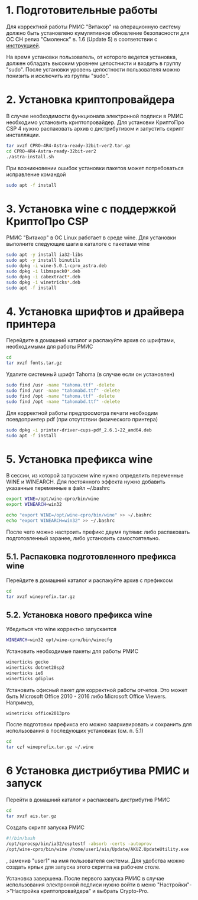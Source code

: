 <!-- TITLE: Astra Linux -->
<!-- SUBTITLE: Инструкция по установке РМИС "Витакор" (клиентская часть) на Astra Linux SE "Смоленск" -->


# 1. Подготовительные работы

Для корректной работы РМИС "Витакор" на операционную систему должно быть установлено кумулятивное обновление безопасности для ОС СН релиз "Смоленск" в. 1.6 (Update 5) в соответствии с  [инструкцией](https://wiki.astralinux.ru/pages/viewpage.action?pageId=71829652). 

На время установки пользователь, от которого ведется установка, должен обладать высоким уровнем целостнисти и входить в группу "sudo". После установки уровень целостности пользователя можно понизить и исключить из группы "sudo".

# 2. Установка криптопровайдера

В случае необходимости функционала электронной подписи в РМИС необходимо установить криптопровайдер. Для установки КриптоПро CSP 4 нужно распаковать архив с дистрибутивом и запустить скрипт инсталляции.

```sh
tar xvzf CPRO-4R4-Astra-ready-32bit-ver2.tar.gz 
cd CPRO-4R4-Astra-ready-32bit-ver2
./astra-install.sh
```


При возникновении ошибок установки пакетов может потребоваться исправление командой

```sh
sudo apt -f install
```


# 3. Установка wine с поддержкой КриптоПро CSP

РМИС "Витакор" в ОС Linux работает в среде wine. Для установки выполните следующие шаги в каталоге с пакетами wine

```sh
sudo apt -y install ia32-libs
sudo apt -y install binutils
sudo dpkg -i wine-5.0.1-cpro_astra.deb 
sudo dpkg -i libmspack0*.deb
sudo dpkg -i cabextract*.deb
sudo dpkg -i winetricks*.deb
sudo apt -f install
```

# 4. Установка шрифтов и драйвера принтера

Перейдите в домашний каталог и распакуйте архив со шрифтами, необходимыми для работы РМИС

```sh
cd
tar xvzf fonts.tar.gz
```

Удалите системный шрифт Tahoma (в случае если он установлен)

```sh
sudo find /usr -name "tahoma.ttf" -delete
sudo find /usr -name "tahomabd.ttf" -delete
sudo find /opt -name "tahoma.ttf" -delete
sudo find /opt -name "tahomabd.ttf" -delete
```

Для корректной работы предпросмотра печати необходим псевдопринтер pdf (при отсутствии физического принтера)

```sh
sudo dpkg -i printer-driver-cups-pdf_2.6.1-22_amd64.deb
sudo apt -f install
```

# 5. Установка префикса wine

В сессии, из которой запускаем wine нужно определить переменные WINE и WINEARCH. Для постоянного эффекта нужно добавить указанные переменные в файл ~/.bashrc 

```sh
export WINE=/opt/wine-cpro/bin/wine
export WINEARCH=win32

echo "export WINE=/opt/wine-cpro/bin/wine" >> ~/.bashrc
echo "export WINEARCH=win32" >> ~/.bashrc
```


После чего можно настроить префикс двумя путями: либо распаковать подготовленный заранее, либо установить самостоятельно.

## 5.1. Раcпаковка подготовленного префикса wine

Перейдите в домашний каталог и распакуйте архив c префиксом

```sh
cd
tar xvzf wineprefix.tar.gz
```

## 5.2. Установка нового префикса wine

Убедиться что wine корректно запускается

```sh
WINEARCH=win32 opt/wine-cpro/bin/winecfg
```

Установить необходимые пакеты для работы РМИС 

```sh
winerticks gecko
winerticks dotnet20sp2
winerticks ie6
winerticks gdiplus
```

Установить офисный пакет для корректной работы отчетов. Это может быть Microsoft Office 2010 - 2016  либо Microsoft Office Viewers. Например,

```sh
winetricks office2013pro
```


После подготовки префикса его можно заархивировать и сохранить для использования в последующих установках (см. п. 5.1)

```sh
cd
tar czf wineprefix.tar.gz ~/.wine
```

# 6 Установка дистрибутива РМИС и запуск 

Перейти в домашний каталог и распаковать дистрибутив РМИС

```sh
cd
tar xvzf ais.tar.gz
```

Создать скрипт запуска РМИС

```sh
#!/bin/bash
/opt/cprocsp/bin/ia32/csptestf -absorb -certs -autoprov
/opt/wine-cpro/bin/wine /home/user1/ais/Update/AKUZ.UpdateUtility.exe
```
, заменив "user1" на имя пользователя системы. Для удобства можно создать ярлык для запуска этого скрипта на рабочем столе.

Установка завершена. После первого запуска РМИС в случае использования электронной подписи нужно войти в меню "Настройки"->"Настройка криптопровайдера" и выбрать Crypto-Pro.




